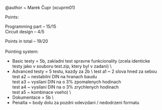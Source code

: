 @author ~ Marek Čupr (xcuprm01)

Points:

Programming part – 15/15\
Circuit design   – 4/5

Points in total  – 19/20
\
\
Pointing system:
 - Basic testy = 5b, zakladni test spravne funkcionality (zcela identicke testy jako v souboru test.zip, ktery byl v zadani) \
 - Advanced testy = 5 testu, kazdy za 2b \ 
   test a1 ~ 2 slova hned za sebou\
   test a2 ~ nestabilni DIN na hranach baudu\
   test a3 ~ vysilani DIN na o 3% zpomalenych hodinach\
   test a4 ~ vysilani DIN na o 3% zrychlenych hodinach\
   test a5 ~ kombinace vseho) \  
 - Dokumentace = 5b \
 - Penalta = body dolu za pozdni odevzdani / nedodrzeni formatu
